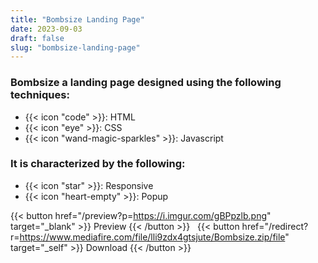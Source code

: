 ```yaml
---
title: "Bombsize Landing Page"
date: 2023-09-03
draft: false
slug: "bombsize-landing-page"
---
```

### __Bombsize__ a __landing page__ designed using the following techniques:
- {{< icon "code" >}}: HTML
- {{< icon "eye" >}}: CSS
- {{< icon "wand-magic-sparkles" >}}: Javascript  

### It is characterized by the following:
- {{< icon "star" >}}: Responsive
- {{< icon "heart-empty" >}}:  Popup

<!--adsense-->

{{< button href="/preview?p=https://i.imgur.com/gBPpzlb.png" target="_blank" >}}
Preview
{{< /button >}} &nbsp; {{< button href="/redirect?r=https://www.mediafire.com/file/lli9zdx4gtsjute/Bombsize.zip/file" target="_self" >}}
Download
{{< /button >}}